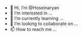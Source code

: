 - 👋 Hi, I’m @Hoseinaryan
- 👀 I’m interested in ...
- 🌱 I’m currently learning ...
- 💞️ I’m looking to collaborate on ...
- 📫 How to reach me ...

<!---
Hoseinaryan/Hoseinaryan is a ✨ special ✨ repository because its `README.md` (this file) appears on your GitHub profile.
You can click the Preview link to take a look at your changes.
--->
